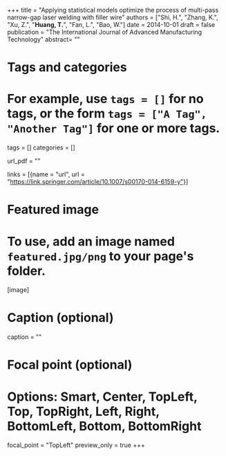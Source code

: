 +++
title = "Applying statistical models optimize the process of multi-pass narrow-gap laser welding with filler wire"
authors = ["Shi, H.", "Zhang, K.", "Xu, Z.", "**Huang, T.**", "Fan, L.", "Bao, W."]
date = 2014-10-01
draft = false
publication = "The International Journal of Advanced Manufacturing Technology"
abstract= ""

# Tags and categories
# For example, use `tags = []` for no tags, or the form `tags = ["A Tag", "Another Tag"]` for one or more tags.
tags = []
categories = []

url_pdf = ""

links = [{name = "url", url  = "https://link.springer.com/article/10.1007/s00170-014-6159-y"}]

# Featured image
# To use, add an image named `featured.jpg/png` to your page's folder. 
[image]
  # Caption (optional)
  caption = ""

  # Focal point (optional)
  # Options: Smart, Center, TopLeft, Top, TopRight, Left, Right, BottomLeft, Bottom, BottomRight
  focal_point = "TopLeft"
  preview_only = true
+++
